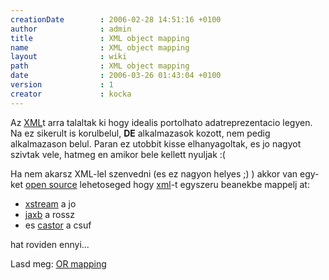 ```yaml
---
creationDate        : 2006-02-28 14:51:16 +0100 
author              : admin 
title               : XML object mapping 
name                : XML object mapping 
layout              : wiki 
path                : XML object mapping 
date                : 2006-03-26 01:43:04 +0100 
version             : 1 
creator             : kocka 
---
```

Az [XML](XML.html)t arra talaltak ki hogy idealis portolhato adatreprezentacio legyen. Na ez sikerult is korulbelul, __DE__ alkalmazasok kozott, nem pedig alkalmazason belul. Paran ez utobbit kisse elhanyagoltak, es jo nagyot szivtak vele, hatmeg en amikor bele kellett nyuljak :(

Ha nem akarsz XML-lel szenvedni (es ez nagyon helyes ;) ) akkor van egy-ket [open source](Open%20Source.html) lehetoseged hogy [xml](XML.html)-t egyszeru beanekbe mappelj at:

*   [xstream](xstream.html) a jo
*   [jaxb](jaxb.html) a rossz
*   es [castor](castor.html) a csuf

hat roviden ennyi...

Lasd meg: [OR mapping](OR%20Mapping.html)
